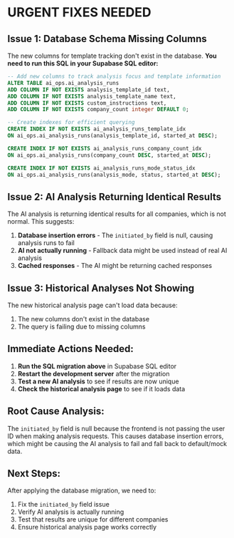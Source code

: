 # URGENT FIXES NEEDED

## Issue 1: Database Schema Missing Columns

The new columns for template tracking don't exist in the database. **You need to run this SQL in your Supabase SQL editor:**

```sql
-- Add new columns to track analysis focus and template information
ALTER TABLE ai_ops.ai_analysis_runs 
ADD COLUMN IF NOT EXISTS analysis_template_id text,
ADD COLUMN IF NOT EXISTS analysis_template_name text,
ADD COLUMN IF NOT EXISTS custom_instructions text,
ADD COLUMN IF NOT EXISTS company_count integer DEFAULT 0;

-- Create indexes for efficient querying
CREATE INDEX IF NOT EXISTS ai_analysis_runs_template_idx 
ON ai_ops.ai_analysis_runs(analysis_template_id, started_at DESC);

CREATE INDEX IF NOT EXISTS ai_analysis_runs_company_count_idx 
ON ai_ops.ai_analysis_runs(company_count DESC, started_at DESC);

CREATE INDEX IF NOT EXISTS ai_analysis_runs_mode_status_idx 
ON ai_ops.ai_analysis_runs(analysis_mode, status, started_at DESC);
```

## Issue 2: AI Analysis Returning Identical Results

The AI analysis is returning identical results for all companies, which is not normal. This suggests:

1. **Database insertion errors** - The `initiated_by` field is null, causing analysis runs to fail
2. **AI not actually running** - Fallback data might be used instead of real AI analysis
3. **Cached responses** - The AI might be returning cached responses

## Issue 3: Historical Analyses Not Showing

The new historical analysis page can't load data because:
1. The new columns don't exist in the database
2. The query is failing due to missing columns

## Immediate Actions Needed:

1. **Run the SQL migration above** in Supabase SQL editor
2. **Restart the development server** after the migration
3. **Test a new AI analysis** to see if results are now unique
4. **Check the historical analysis page** to see if it loads data

## Root Cause Analysis:

The `initiated_by` field is null because the frontend is not passing the user ID when making analysis requests. This causes database insertion errors, which might be causing the AI analysis to fail and fall back to default/mock data.

## Next Steps:

After applying the database migration, we need to:
1. Fix the `initiated_by` field issue
2. Verify AI analysis is actually running
3. Test that results are unique for different companies
4. Ensure historical analysis page works correctly
